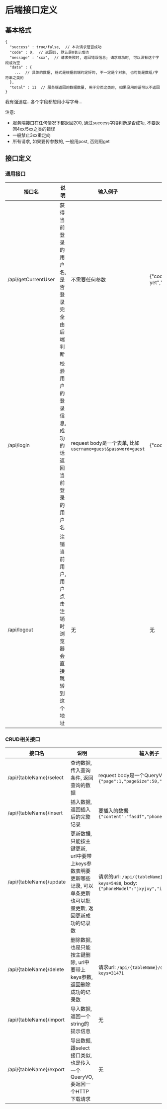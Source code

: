 # 后端接口定义

## 基本格式

```
{
  "success" : true/false,  // 本次请求是否成功
  "code" : 0,  // 返回码, 默认是0表示成功
  "message" : "xxx",  // 请求失败时, 返回错误信息; 请求成功时, 可以没有这个字段或为空
  "data" : {
    ...  // 具体的数据, 格式是根据前端约定好的, 不一定是个对象, 也可能是数组/字符串之类的
  },
  "total" : 11  // 服务端返回的数据数量, 用于分页之类的, 如果没用的话可以不返回
}
```

我有强迫症...各个字段都想用小写字母...

注意:
* 服务端接口在任何情况下都返回200, 通过success字段判断是否成功, 不要返回4xx/5xx之类的错误
* 一般禁止3xx重定向
* 所有请求, 如果要传参数的, 一般用post, 否则用get

## 接口定义

### 通用接口

| 接口名  | 说明 | 输入例子 | 输出例子 |
| ------------- | ------------- | ------------- | ------------- |
| /api/getCurrentUser  | 获得当前登录的用户名, 是否登录完全由后端判断 | 不需要任何参数 | {"code":10,"data":null,"message":"not login yet","success":false,"total":null} |
| /api/login | 校验用户的登录信息, 成功的话返回当前登录的用户名 | request body是一个表单, 比如`username=guest&password=guest` | {"code":0,"data":"guest","message":"","success":true,"total":null} |
| /api/logout  | 注销当前用户, 用户点击注销时浏览器会直接跳转到这个地址 | 无 | 无 |

### CRUD相关接口

| 接口名  | 说明 | 输入例子 | 输出例子 |
| ------------- | ------------- | ------------- | ------------- |
| /api/{tableName}/select | 查询数据, 传入查询条件, 返回查询的数据 | request body是一个QueryVO, 例如`{"page":1,"pageSize":50,"name":"guest"}` | {"code":0,"data":[{"experience":"Less than 1 year","frequency":"2 to 5 SMS daily","id":6,"isNative":"no","phoneModel":"Nokia"}],"message":"","success":true,"total":31461} |
| /api/{tableName}/insert | 插入数据, 返回插入后的完整记录 | 要插入的数据: `{"content":"fasdf","phoneModel":"jxy"}` | {"code":0,"data":{"content":"fasdf","id":31471,"phoneModel":"jxy"},"message":"","success":true,"total":null} |
| /api/{tableName}/update | 更新数据, 只能按主键更新, url中要带上keys参数表明要更新哪些记录, 可以单条更新也可以批量更新, 返回更新成功的记录数 | 请求的url: `/api/{tableName}/update?keys=5488`, body: `{"phoneModel":"jxyjxy","isNative":"yes"}` | {"code":0,"data":1,"message":"","success":true,"total":null} |
| /api/{tableName}/delete | 删除数据, 也是只能按主键删除, url中要带上keys参数, 返回删除成功的记录数 | 请求url: `/api/{tableName}/delete?keys=31471` | {"code":0,"data":1,"message":"","success":true,"total":null} |
| /api/{tableName}/import | 导入数据, 返回一个string的提示信息 | 无 | {"data":"导入成功XX条，导入失败YY条，导入失败的行：1,2,3","errorMsg":"","success":true,"totalCount":null} |
| /api/{tableName}/export | 导出数据, 跟select接口类似, 也是传入一个QueryVO, 要返回一个HTTP下载请求 | 无 | 无 |
